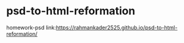 # psd-to-html-reformation
homework-psd
link:https://rahmankader2525.github.io/psd-to-html-reformation/
